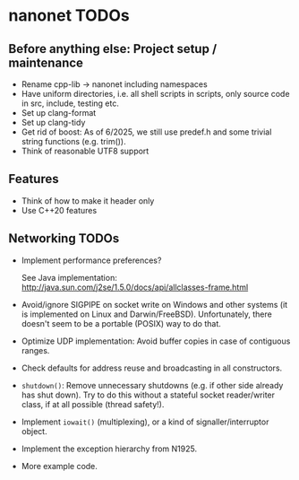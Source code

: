 # nanonet TODOs


## Before anything else: Project setup / maintenance

* Rename cpp-lib -> nanonet including namespaces
* Have uniform directories, i.e. all shell scripts in scripts, only source code in src, include, testing etc.
* Set up clang-format
* Set up clang-tidy
* Get rid of boost: As of 6/2025, we still use predef.h and some trivial string
  functions (e.g. trim()).
* Think of reasonable UTF8 support


## Features

* Think of how to make it header only
* Use C++20 features


## Networking TODOs

- Implement performance preferences?

  See Java implementation:
    http://java.sun.com/j2se/1.5.0/docs/api/allclasses-frame.html

- Avoid/ignore SIGPIPE on socket write on Windows and other systems
  (it is implemented on Linux and Darwin/FreeBSD).  Unfortunately,
  there doesn't seem to be a portable (POSIX) way to do that.

- Optimize UDP implementation:  Avoid buffer copies in case of
  contiguous ranges.

- Check defaults for address reuse and broadcasting in all constructors.

- `shutdown()`:  Remove unnecessary shutdowns (e.g. if other side already
  has shut down).  Try to do this without a stateful socket
reader/writer class, if at all possible (thread safety!).

- Implement `iowait()` (multiplexing), or a kind of signaller/interruptor 
  object.

- Implement the exception hierarchy from N1925.

- More example code.
